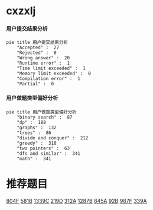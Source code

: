 # cxzxlj

<!-- tabs:start -->



#### **用户提交结果分析**

```mermaid
pie title 用户提交结果分析
    "Accepted" :  27
    "Rejected" :  0
    "Wrong answer" :  20
    "Runtime error" :  1
    "Time limit exceeded" :  1
    "Memory limit exceeded" :  0
    "Compilation error" :  1
    "Partial" :  0
```

#### **用户做题类型偏好分析**

```mermaid
pie title 用户做题类型偏好分析
    "binary search" :  87
    "dp" :  188
    "graphs" :  132
    "trees" :  86
    "divide and conquer" :  212
    "greedy" :  310
    "two pointers" :  63
    "dfs and similar" :  341
    "math" :  341
```



<!-- tabs:end -->
# 推荐题目
[804F](https://codeforces.com/contest/804/problem/F)
[581B](https://codeforces.com/contest/581/problem/B)
[1339C](https://codeforces.com/contest/1339/problem/C)
[219D](https://codeforces.com/contest/219/problem/D)
[312A](https://codeforces.com/contest/312/problem/A)
[1287B](https://codeforces.com/contest/1287/problem/B)
[845A](https://codeforces.com/contest/845/problem/A)
[92B](https://codeforces.com/contest/92/problem/B)
[987F](https://codeforces.com/contest/987/problem/F)
[339A](https://codeforces.com/contest/339/problem/A)
